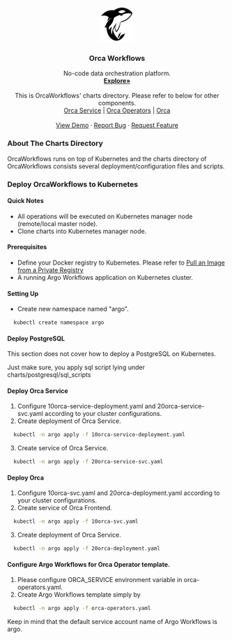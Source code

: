 <div id="top"></div>

<!-- PROJECT LOGO -->
<br />
<div align="center">
  <a href="https://orcaworkflows.com">
    <img src="../orca/public/logo_simple.png" alt="Logo" width="80" height="80">
  </a>

  <h3 align="center">Orca Workflows</h3>

  <p align="center">
    No-code data orchestration platform.
    <br />
    <a href="https://orcaworkflows.com"><strong>Explore»</strong></a>
    <br />
    <br />
    <a>
    This is OrcaWorkflows' charts directory. Please refer to below for
    other components.
    </a>
    <br />
    <a href="https://github.com/OrcaWorkflows/orca/service">Orca Service</a>
    |
    <a href="https://github.com/OrcaWorkflows/orca/operators">Orca Operators</a>
    |
    <a href="https://github.com/OrcaWorkflows/orca/orca">Orca</a>
    <br />
    <br />
    <a href="https://www.orcaworkflows.com/#about">View Demo</a>
    ·
    <a href="https://github.com/OrcaWorkflows/orca/issues">Report Bug</a>
    ·
    <a href="https://github.com/OrcaWorkflows/orca/issues">Request Feature</a>
  </p>
</div>

<!-- ABOUT THE CHARTS DIRECTORY -->
### About The Charts Directory

OrcaWorkflows runs on top of Kubernetes and the charts directory of OrcaWorkflows consists
several deployment/configuration files and scripts.


<!-- DEPLOYMENT -->
### Deploy OrcaWorkflows to Kubernetes

#### Quick Notes

* All operations will be executed on Kubernetes manager node (remote/local master node).
* Clone charts into Kubernetes manager node.

#### Prerequisites
* Define your Docker registry to Kubernetes. Please refer to [Pull an Image from a Private Registry](https://kubernetes.io/docs/tasks/configure-pod-container/pull-image-private-registry/)
* A running Argo Workflows application on Kubernetes cluster.

#### Setting Up
* Create new namespace named "argo".
```sh
  kubectl create namespace argo
```

#### Deploy PostgreSQL

This section does not cover how to deploy a PostgreSQL on Kubernetes.

Just make sure, you apply sql script lying under charts/postgresql/sql_scripts

#### Deploy Orca Service
1. Configure 10orca-service-deployment.yaml and 20orca-service-svc.yaml according to your cluster configurations.
2. Create deployment of Orca Service.
```sh
  kubectl -n argo apply -f 10orca-service-deployment.yaml
```
3. Create service of Orca Service.
```sh
  kubectl -n argo apply -f 20orca-service-svc.yaml
```

#### Deploy Orca
1. Configure 10orca-svc.yaml and 20orca-deployment.yaml according to your cluster configurations.
2. Create service of Orca Frontend.
```sh
  kubectl -n argo apply -f 10orca-svc.yaml
```
3. Create deployment of Orca Service.
```sh
  kubectl -n argo apply -f 20orca-deployment.yaml
```

#### Configure Argo Workflows for Orca Operator template.
1. Please configure ORCA_SERVICE environment variable in orca-operators.yaml.
2. Create Argo Workflows template simply by
```sh
  kubectl -n argo apply -f orca-operators.yaml
```

Keep in mind that the default service account name of Argo Workflows is argo.